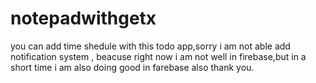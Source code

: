 # notepadwithgetx

you can add time shedule with this todo app,sorry i am not able add notification system , beacuse right now i am not  well in firebase,but in a short time i am also doing good in farebase also thank you.



